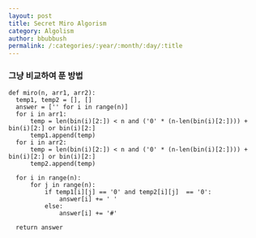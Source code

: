 ```yaml
---
layout: post
title: Secret Miro Algorism
category: Algolism
author: bbubbush
permalink: /:categories/:year/:month/:day/:title
---
```



### 그냥 비교하여 푼 방법

    def miro(n, arr1, arr2):
      temp1, temp2 = [], []
      answer = ['' for i in range(n)]
      for i in arr1:
          temp = len(bin(i)[2:]) < n and ('0' * (n-len(bin(i)[2:]))) + bin(i)[2:] or bin(i)[2:]
          temp1.append(temp)
      for i in arr2:
          temp = len(bin(i)[2:]) < n and ('0' * (n-len(bin(i)[2:]))) + bin(i)[2:] or bin(i)[2:]
          temp2.append(temp)

      for i in range(n):
          for j in range(n):
              if temp1[i][j] == '0' and temp2[i][j]  == '0':
                  answer[i] += ' '
              else:
                  answer[i] += '#'

      return answer









<!-- <ul>
  {% for post in site.posts %}
    <li>
      <a href="{{ post.url }}">{{ post.title }}</a>
    </li>
  {% endfor %}
</ul> -->